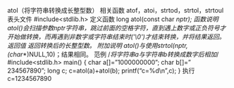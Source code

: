 atol（将字符串转换成长整型数）
相关函数
atof，atoi，strtod，strtol，strtoul
表头文件
#include<stdlib.h>
定义函数
long atol(const char *nptr);
函数说明
atol()会扫描参数nptr字符串，跳过前面的空格字符，直到遇上数字或正负符号才开始做转换，而再遇到非数字或字符串结束时('\0')才结束转换，并将结果返回。
返回值
返回转换后的长整型数。
附加说明
atol()与使用strtol(nptr,(char**)NULL,10)；结果相同。
范例
/*将字符串a与字符串b转换成数字后相加*/
#include<stdlib.h>
main()
{
char a[]=”1000000000”;
char b[]=” 234567890”;
long c;
c=atol(a)+atol(b);
printf(“c=%d\n”,c);
}
执行
c=1234567890